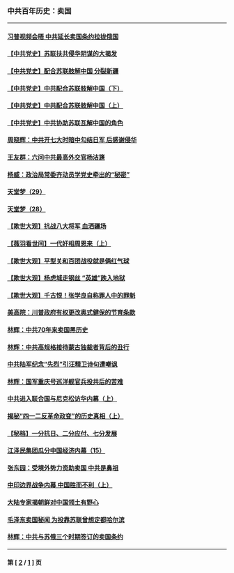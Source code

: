 ### 中共百年历史：卖国
---
#### [习普视频会晤 中共延长卖国条约拉拢俄国](../../pages/nf1176117/n13060971.md?01130430) 
#### [【中共党史】苏联扶共侵华阴谋的大揭发](../../pages/nf1176117/n13056050.md?01130430) 
#### [【中共党史】配合苏联肢解中国 分裂新疆](../../pages/nf1176117/n13040700.md?01130430) 
#### [【中共党史】中共配合苏联肢解中国（下）](../../pages/nf1176117/n13035660.md?01130430) 
#### [【中共党史】中共配合苏联肢解中国（上）](../../pages/nf1176117/n13030262.md?01130430) 
#### [【中共党史】中共协助苏联瓦解中国的角色](../../pages/nf1176117/n13018109.md?01130430) 
#### [周晓辉：中共开七大时暗中勾结日军 后感谢侵华](../../pages/nf1176117/n12921960.md?01130430) 
#### [王友群：六问中共最高外交官杨洁篪](../../pages/nf1176117/n12836495.md?01130430) 
#### [杨威：政治局常委齐动员学党史牵出的“秘密”](../../pages/nf1176117/n12764642.md?01130430) 
#### [天堂梦（29）](../../pages/nf1176117/n12408465.md?01130430) 
#### [天堂梦（28）](../../pages/nf1176117/n12408309.md?01130430) 
#### [【欺世大观】抗战八大将军 血洒疆场](../../pages/nf1176117/n12357044.md?01130430) 
#### [【薇羽看世间】一代奸相周恩来（上）](../../pages/nf1176117/n12401109.md?01130430) 
#### [【欺世大观】平型关和百团战役就是俩红气球](../../pages/nf1176117/n12359157.md?01130430) 
#### [【欺世大观】杨虎城走钢丝 “英雄”跌入地狱](../../pages/nf1176117/n12358840.md?01130430) 
#### [【欺世大观】千古恨！张学良自称罪人中的罪魁](../../pages/nf1176117/n12358629.md?01130430) 
#### [美高院：川普政府有权更改奥式健保的节育条款](../../pages/nf1176117/n12242171.md?01130430) 
#### [林辉：中共70年来卖国黑历史](../../pages/nf1176117/n11552181.md?01130430) 
#### [林辉：中共高规格接待蒙古独裁者背后的丑行](../../pages/nf1176117/n11225005.md?01130430) 
#### [中共陆军纪念“先烈”引汪精卫诗句遭嘲讽](../../pages/nf1176117/n11153345.md?01130430) 
#### [林辉：国军重庆号巡洋舰官兵投共后的苦难](../../pages/nf1176117/n10997801.md?01130430) 
#### [中共进入联合国与尼克松访华内幕（上）](../../pages/nf1176117/n10138788.md?01130430) 
#### [揭秘“四一二反革命政变”的历史真相（上）](../../pages/nf1176117/n9996650.md?01130430) 
#### [【秘档】一分抗日、二分应付、七分发展](../../pages/nf1176117/n9331484.md?01130430) 
#### [江泽民集团瓜分中国经济内幕（15）](../../pages/nf1176117/n9268584.md?01130430) 
#### [张东园：受境外势力资助卖国 中共是鼻祖](../../pages/nf1176117/n9272480.md?01130430) 
#### [中印边界战争内幕 中国胜而不利（上）](../../pages/nf1176117/n9252458.md?01130430) 
#### [大陆专家揭朝鲜对中国领土有野心](../../pages/nf1176117/n9074056.md?01130430) 
#### [毛泽东卖国秘闻 为投靠苏联曾想定都哈尔滨](../../pages/nf1176117/n9058631.md?01130430) 
#### [林辉：中共与苏俄三个时期签订的卖国条约](../../pages/nf1176117/n9036062.md?01130430) 

---
#### 第 [ [2](./2.md?01130430) / [1](./1.md?01130430) ] 页
